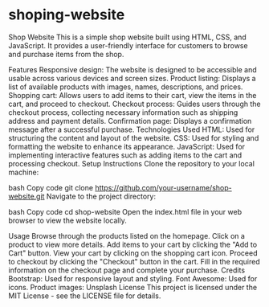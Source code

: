 # shoping-website



Shop Website
This is a simple shop website built using HTML, CSS, and JavaScript. It provides a user-friendly interface for customers to browse and purchase items from the shop.

Features
Responsive design: The website is designed to be accessible and usable across various devices and screen sizes.
Product listing: Displays a list of available products with images, names, descriptions, and prices.
Shopping cart: Allows users to add items to their cart, view the items in the cart, and proceed to checkout.
Checkout process: Guides users through the checkout process, collecting necessary information such as shipping address and payment details.
Confirmation page: Displays a confirmation message after a successful purchase.
Technologies Used
HTML: Used for structuring the content and layout of the website.
CSS: Used for styling and formatting the website to enhance its appearance.
JavaScript: Used for implementing interactive features such as adding items to the cart and processing checkout.
Setup Instructions
Clone the repository to your local machine:

bash
Copy code
git clone https://github.com/your-username/shop-website.git
Navigate to the project directory:

bash
Copy code
cd shop-website
Open the index.html file in your web browser to view the website locally.

Usage
Browse through the products listed on the homepage.
Click on a product to view more details.
Add items to your cart by clicking the "Add to Cart" button.
View your cart by clicking on the shopping cart icon.
Proceed to checkout by clicking the "Checkout" button in the cart.
Fill in the required information on the checkout page and complete your purchase.
Credits
Bootstrap: Used for responsive layout and styling.
Font Awesome: Used for icons.
Product images: Unsplash
License
This project is licensed under the MIT License - see the LICENSE file for details.



